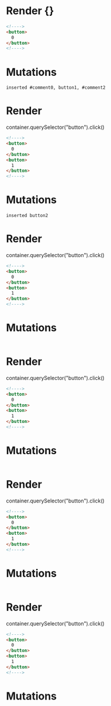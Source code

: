 # Render {}
```html
<!---->
<button>
  0
</button>
<!---->
```

# Mutations
```
inserted #comment0, button1, #comment2
```


# Render 
container.querySelector("button").click()

```html
<!---->
<button>
  0
</button>
<button>
  1
</button>
<!---->
```

# Mutations
```
inserted button2
```


# Render 
container.querySelector("button").click()

```html
<!---->
<button>
  0
</button>
<button>
  1
</button>
<!---->
```

# Mutations
```

```


# Render 
container.querySelector("button").click()

```html
<!---->
<button>
  0
</button>
<button>
  1
</button>
<!---->
```

# Mutations
```

```


# Render 
container.querySelector("button").click()

```html
<!---->
<button>
  0
</button>
<button>
  1
</button>
<!---->
```

# Mutations
```

```


# Render 
container.querySelector("button").click()

```html
<!---->
<button>
  0
</button>
<button>
  1
</button>
<!---->
```

# Mutations
```

```